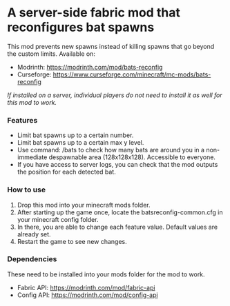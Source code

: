 # A server-side fabric mod that reconfigures bat spawns
This mod prevents new spawns instead of killing spawns that go beyond the custom limits.
Available on: 
- Modrinth: https://modrinth.com/mod/bats-reconfig
- Curseforge: https://www.curseforge.com/minecraft/mc-mods/bats-reconfig

_If installed on a server, individual players do not need to install it as well for this mod to work._

### Features
- Limit bat spawns up to a certain number.
- Limit bat spawns up to a certain max y level.
- Use command: /bats to check how many bats are around you in a non-immediate despawnable area (128x128x128). Accessible to everyone.
- If you have access to server logs, you can check that the mod outputs the position for each detected bat.

### How to use
1. Drop this mod into your minecraft mods folder.
2. After starting up the game once, locate the batsreconfig-common.cfg in your minecraft config folder.
3. In there, you are able to change each feature value. Default values are already set.
4. Restart the game to see new changes.

### Dependencies

These need to be installed into your mods folder for the mod to work.
- Fabric API: https://modrinth.com/mod/fabric-api
- Config API: https://modrinth.com/mod/config-api

